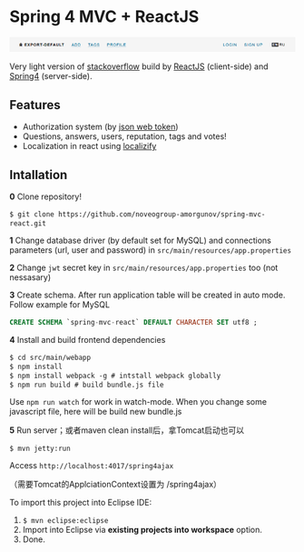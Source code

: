 # Spring 4 MVC + ReactJS

![alt tag](src/main/webapp/resources/preview.png)

Very light version of [stackoverflow](http://stackoverflow.com/) build by [ReactJS](https://facebook.github.io/react/) (client-side) and [Spring4](https://spring.io/) (server-side).

## Features

- Authorization system (by [json web token](https://jwt.io/))
- Questions, answers, users, reputation, tags and votes!
- Localization in react using [localizify](https://github.com/noveogroup-amorgunov/localizify)

## Intallation

**0** Clone repository!

```shell
$ git clone https://github.com/noveogroup-amorgunov/spring-mvc-react.git
```

**1** Change database driver (by default set for MySQL) and connections parameters (url, user and password) in `src/main/resources/app.properties`

**2** Change `jwt` secret key in `src/main/resources/app.properties` too (not nessasary)

**3** Create schema. After run application table will be created in auto mode. Follow example for MySQL

```sql
CREATE SCHEMA `spring-mvc-react` DEFAULT CHARACTER SET utf8 ;
```

**4** Install and build frontend dependencies 

```shell
$ cd src/main/webapp
$ npm install
$ npm install webpack -g # intstall webpack globally
$ npm run build # build bundle.js file
```

Use `npm run watch` for work in watch-mode. When you change some javascript file, here will be build new bundle.js

**5** Run server；或者maven clean install后，拿Tomcat启动也可以

```shell
$ mvn jetty:run
```
Access ```http://localhost:4017/spring4ajax```

（需要Tomcat的ApplciationContext设置为 /spring4ajax）




To import this project into Eclipse IDE:

1. ```$ mvn eclipse:eclipse```
2. Import into Eclipse via **existing projects into workspace** option.
3. Done.
